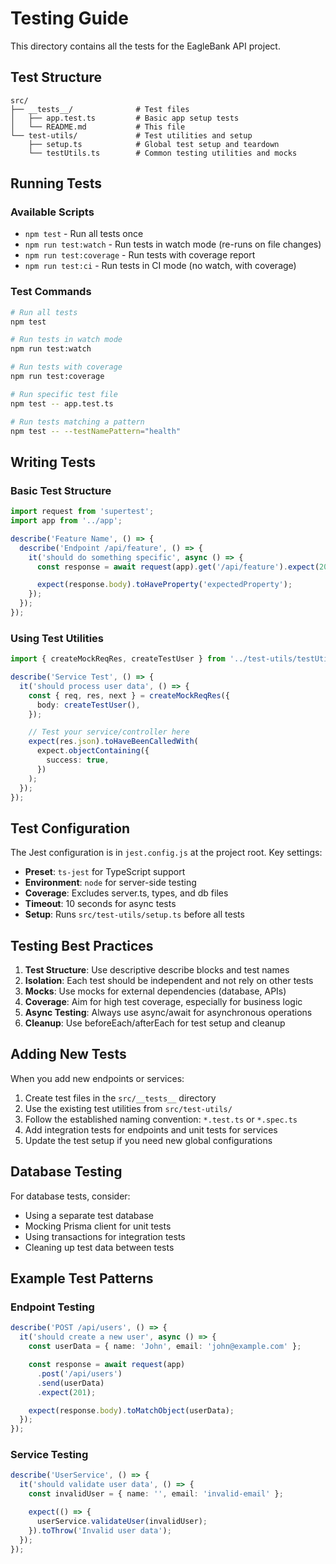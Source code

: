 # Testing Guide

This directory contains all the tests for the EagleBank API project.

## Test Structure

```
src/
├── __tests__/              # Test files
│   ├── app.test.ts         # Basic app setup tests
│   └── README.md           # This file
└── test-utils/             # Test utilities and setup
    ├── setup.ts            # Global test setup and teardown
    └── testUtils.ts        # Common testing utilities and mocks
```

## Running Tests

### Available Scripts

- `npm test` - Run all tests once
- `npm run test:watch` - Run tests in watch mode (re-runs on file changes)
- `npm run test:coverage` - Run tests with coverage report
- `npm run test:ci` - Run tests in CI mode (no watch, with coverage)

### Test Commands

```bash
# Run all tests
npm test

# Run tests in watch mode
npm run test:watch

# Run tests with coverage
npm run test:coverage

# Run specific test file
npm test -- app.test.ts

# Run tests matching a pattern
npm test -- --testNamePattern="health"
```

## Writing Tests

### Basic Test Structure

```typescript
import request from 'supertest';
import app from '../app';

describe('Feature Name', () => {
  describe('Endpoint /api/feature', () => {
    it('should do something specific', async () => {
      const response = await request(app).get('/api/feature').expect(200);

      expect(response.body).toHaveProperty('expectedProperty');
    });
  });
});
```

### Using Test Utilities

```typescript
import { createMockReqRes, createTestUser } from '../test-utils/testUtils';

describe('Service Test', () => {
  it('should process user data', () => {
    const { req, res, next } = createMockReqRes({
      body: createTestUser(),
    });

    // Test your service/controller here
    expect(res.json).toHaveBeenCalledWith(
      expect.objectContaining({
        success: true,
      })
    );
  });
});
```

## Test Configuration

The Jest configuration is in `jest.config.js` at the project root. Key settings:

- **Preset**: `ts-jest` for TypeScript support
- **Environment**: `node` for server-side testing
- **Coverage**: Excludes server.ts, types, and db files
- **Timeout**: 10 seconds for async tests
- **Setup**: Runs `src/test-utils/setup.ts` before all tests

## Testing Best Practices

1. **Test Structure**: Use descriptive describe blocks and test names
2. **Isolation**: Each test should be independent and not rely on other tests
3. **Mocks**: Use mocks for external dependencies (database, APIs)
4. **Coverage**: Aim for high test coverage, especially for business logic
5. **Async Testing**: Always use async/await for asynchronous operations
6. **Cleanup**: Use beforeEach/afterEach for test setup and cleanup

## Adding New Tests

When you add new endpoints or services:

1. Create test files in the `src/__tests__` directory
2. Use the existing test utilities from `src/test-utils/`
3. Follow the established naming convention: `*.test.ts` or `*.spec.ts`
4. Add integration tests for endpoints and unit tests for services
5. Update the test setup if you need new global configurations

## Database Testing

For database tests, consider:

- Using a separate test database
- Mocking Prisma client for unit tests
- Using transactions for integration tests
- Cleaning up test data between tests

## Example Test Patterns

### Endpoint Testing

```typescript
describe('POST /api/users', () => {
  it('should create a new user', async () => {
    const userData = { name: 'John', email: 'john@example.com' };

    const response = await request(app)
      .post('/api/users')
      .send(userData)
      .expect(201);

    expect(response.body).toMatchObject(userData);
  });
});
```

### Service Testing

```typescript
describe('UserService', () => {
  it('should validate user data', () => {
    const invalidUser = { name: '', email: 'invalid-email' };

    expect(() => {
      userService.validateUser(invalidUser);
    }).toThrow('Invalid user data');
  });
});
```
